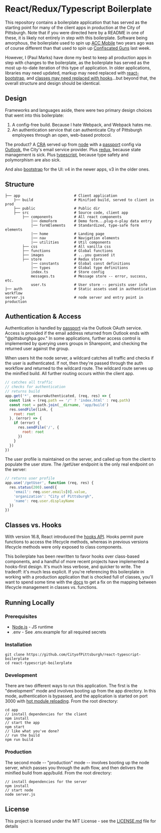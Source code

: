 # React/Redux/Typescript Boilerplate

This repository contains a boilerplate application that has served as the starting point for many of the client apps in production at the City of Pittsburgh.  Note that if you were directed here by a README in one of these, it is likely not entirely in step with this boilerplate.  Software being amorphous, the boilerplate used to spin up [ACC Mobile](https://github.com/CityofPittsburgh/ACCmobile) two years ago was of course different than that used to spin up [Confiscated Guns](https://github.com/CityofPittsburgh/confiscated-guns) last week.  

However, I (Paul Marks) have done my best to keep all production apps in step with changes to the boilerplate, as the boilerplate has served as the most up-to-date iteration of this type of application.  In older applications, libraries may need updated, markup may need replaced with [react-bootstrap](https://react-bootstrap.github.io/), and [classes may need replaced with hooks](https://reactjs.org/docs/hooks-faq.html)...but beyond that, the overall structure and design should be identical.

## Design
Frameworks and languages aside, there were two primary design choices that went into this boilerplate: 
1. A config-free build.  Because I hate Webpack, and Webpack hates me.
2. An authentication service that can authenticate City of Pittsburgh employees through an open, web-based protocol.

The product?  A [CRA](https://github.com/facebook/create-react-app) served up from [node](https://nodejs.org/en/) with a [passport](http://www.passportjs.org/) config via [Outlook](http://www.passportjs.org/packages/passport-outlook/), the City's email service provider.  Plus [redux](https://redux.js.org/), because state management is sick.  Plus [typescript](https://www.typescriptlang.org/), because type safety and polymorphism are also sick.

And also [bootstrap](https://getbootstrap.com/) for the UI: v4 in the newer apps, v3 in the older ones.

## Structure    
    ├── app                         # Client application
        ├── build                   # Minified build, served to client in prod
        ├── public                  # Public dir
        ├── src                     # Source code, client app         
            ├── components          # All react components          
                |── demoForm        # Demo form...plug-n-play data entry         
                |── formElements    # Standardized, type-safe form elements          
                |── home            # Landing page
                |── nav             # Navigation elements    
                |── utilities       # Util components          
            ├── css                 # All vanilla css
            ├── functions           # Global functions
            ├── images              # ...you guessed it
            ├── store               # Redux store
                |── constants       # Global const definitions         
                |── types           # Global type definitions   
                index.ts            # Store config
                messages.ts         # Message store -- error, success, etc.       
                user.ts             # User store -- persists user info
    ├── auth                        # Static assets used in authentication workflow
    server.js                       # node server and entry point in production


## Authentication & Access
Authentication is handled by [passport](http://www.passportjs.org/) via the Outlook OAuth service.  Access is provided if the email address returned from Outlook ends with "@pittsburghpa.gov."  In some applications, further access control is implemented by querying users groups in Sharepoint, and checking the returned user against the group.

When users hit the node server, a wildcard catches all traffic and checks if the user is authenticated.  If not, then they're passed through the auth workflow and returned to the wildcard route.  The wildcard route serves up the minified build.  All further routing occurs within the client app.

```javascript
// catches all traffic
// checks for authentication
// returns build
app.get('*', ensureAuthenticated, (req, res) => {
  const link = (req.path == '/' ? 'index.html' : req.path)
  const root = path.join(__dirname, 'app/build')
  res.sendFile(link, {
    root: root
  }, (error) => {
    if (error) {
      res.sendFile('/', {
        root: root
      })
    }
  })
})
```

The user profile is maintained on the server, and called up from the client to populate the user store.  The /getUser endpoint is the only real endpoint on the server:

```javascript
// returns user profile
app.use('/getUser', function (req, res) {
  res.status(200).send({
    'email': req.user.emails[0].value,
    'organization': "City of Pittsburgh",
    'name': req.user.displayName
  })
})
```

## Classes vs. Hooks
With version 16.8, React introduced the [hooks API](https://reactjs.org/docs/hooks-intro.html).  Hooks permit pure functions to access the lifecycle methods, whereas in previous versions lifecycle methods were only exposed to class components.  

This boilerplate has been rewritten to favor hooks over class-based components, and a handful of more recent projects have implemented a hooks-first design.  It's much less verbose, and quicker to write.  The tradeoff: it's much less explicit.  If you're referencing this boilerplate in working with a production application that is chocked full of classes, you'll want to spend some time with the [docs](https://reactjs.org/docs/hooks-reference.html#basic-hooks) to get a fix on the mapping between lifecycle management in classes vs. functions.

## Running Locally

### Prerequisites

* [Node.js](https://nodejs.org) - JS runtime
* .env - See .env.example for all required secrets

### Installation
```
git clone https://github.com/CityofPittsburgh/react-typescript-boilerplate
cd react-typescript-boilerplate
```

### Development
There are two different ways to run this application.   The first is the "development" mode and involves booting up from the app directory.  In this mode, authentication is bypassed, and the application is started on port 3000 with [hot module reloading](https://webpack.js.org/concepts/hot-module-replacement/).  From the root directory:
```
cd app
// install dependencies for the client
npm install
// start the app
npm start
// like what you've done?
// run the build
npm run build
```

### Production
The second mode -- "production" mode -- involves booting up the node server, which passes you through the auth flow, and then delivers the minified build from app/build.  From the root directory:
```
// install dependencies for the server
npm install
// start node
node server.js
```

## License

This project is licensed under the MIT License - see the [LICENSE.md](LICENSE.md) file for details